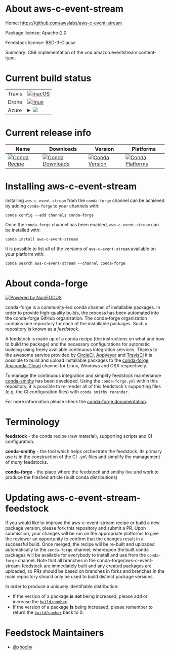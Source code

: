 About aws-c-event-stream
========================

Home: https://github.com/awslabs/aws-c-event-stream

Package license: Apache-2.0

Feedstock license: BSD-3-Clause

Summary: C99 implementation of the vnd.amazon.eventstream content-type.



Current build status
====================


<table><tr>
    <td>Travis</td>
    <td>
      <a href="https://travis-ci.com/conda-forge/aws-c-event-stream-feedstock">
        <img alt="macOS" src="https://img.shields.io/travis/com/conda-forge/aws-c-event-stream-feedstock/master.svg?label=macOS">
      </a>
    </td>
  </tr><tr>
    <td>Drone</td>
    <td>
      <a href="https://cloud.drone.io/conda-forge/aws-c-event-stream-feedstock">
        <img alt="linux" src="https://img.shields.io/drone/build/conda-forge/aws-c-event-stream-feedstock/master.svg?label=Linux">
      </a>
    </td>
  </tr>
    
  <tr>
    <td>Azure</td>
    <td>
      <details>
        <summary>
          <a href="https://dev.azure.com/conda-forge/feedstock-builds/_build/latest?definitionId=10699&branchName=master">
            <img src="https://dev.azure.com/conda-forge/feedstock-builds/_apis/build/status/aws-c-event-stream-feedstock?branchName=master">
          </a>
        </summary>
        <table>
          <thead><tr><th>Variant</th><th>Status</th></tr></thead>
          <tbody><tr>
              <td>linux_64</td>
              <td>
                <a href="https://dev.azure.com/conda-forge/feedstock-builds/_build/latest?definitionId=10699&branchName=master">
                  <img src="https://dev.azure.com/conda-forge/feedstock-builds/_apis/build/status/aws-c-event-stream-feedstock?branchName=master&jobName=linux&configuration=linux_64_" alt="variant">
                </a>
              </td>
            </tr><tr>
              <td>linux_aarch64</td>
              <td>
                <a href="https://dev.azure.com/conda-forge/feedstock-builds/_build/latest?definitionId=10699&branchName=master">
                  <img src="https://dev.azure.com/conda-forge/feedstock-builds/_apis/build/status/aws-c-event-stream-feedstock?branchName=master&jobName=linux&configuration=linux_aarch64_" alt="variant">
                </a>
              </td>
            </tr><tr>
              <td>linux_ppc64le</td>
              <td>
                <a href="https://dev.azure.com/conda-forge/feedstock-builds/_build/latest?definitionId=10699&branchName=master">
                  <img src="https://dev.azure.com/conda-forge/feedstock-builds/_apis/build/status/aws-c-event-stream-feedstock?branchName=master&jobName=linux&configuration=linux_ppc64le_" alt="variant">
                </a>
              </td>
            </tr><tr>
              <td>osx_64</td>
              <td>
                <a href="https://dev.azure.com/conda-forge/feedstock-builds/_build/latest?definitionId=10699&branchName=master">
                  <img src="https://dev.azure.com/conda-forge/feedstock-builds/_apis/build/status/aws-c-event-stream-feedstock?branchName=master&jobName=osx&configuration=osx_64_" alt="variant">
                </a>
              </td>
            </tr><tr>
              <td>osx_arm64</td>
              <td>
                <a href="https://dev.azure.com/conda-forge/feedstock-builds/_build/latest?definitionId=10699&branchName=master">
                  <img src="https://dev.azure.com/conda-forge/feedstock-builds/_apis/build/status/aws-c-event-stream-feedstock?branchName=master&jobName=osx&configuration=osx_arm64_" alt="variant">
                </a>
              </td>
            </tr><tr>
              <td>win_64</td>
              <td>
                <a href="https://dev.azure.com/conda-forge/feedstock-builds/_build/latest?definitionId=10699&branchName=master">
                  <img src="https://dev.azure.com/conda-forge/feedstock-builds/_apis/build/status/aws-c-event-stream-feedstock?branchName=master&jobName=win&configuration=win_64_" alt="variant">
                </a>
              </td>
            </tr>
          </tbody>
        </table>
      </details>
    </td>
  </tr>
</table>

Current release info
====================

| Name | Downloads | Version | Platforms |
| --- | --- | --- | --- |
| [![Conda Recipe](https://img.shields.io/badge/recipe-aws--c--event--stream-green.svg)](https://anaconda.org/conda-forge/aws-c-event-stream) | [![Conda Downloads](https://img.shields.io/conda/dn/conda-forge/aws-c-event-stream.svg)](https://anaconda.org/conda-forge/aws-c-event-stream) | [![Conda Version](https://img.shields.io/conda/vn/conda-forge/aws-c-event-stream.svg)](https://anaconda.org/conda-forge/aws-c-event-stream) | [![Conda Platforms](https://img.shields.io/conda/pn/conda-forge/aws-c-event-stream.svg)](https://anaconda.org/conda-forge/aws-c-event-stream) |

Installing aws-c-event-stream
=============================

Installing `aws-c-event-stream` from the `conda-forge` channel can be achieved by adding `conda-forge` to your channels with:

```
conda config --add channels conda-forge
```

Once the `conda-forge` channel has been enabled, `aws-c-event-stream` can be installed with:

```
conda install aws-c-event-stream
```

It is possible to list all of the versions of `aws-c-event-stream` available on your platform with:

```
conda search aws-c-event-stream --channel conda-forge
```


About conda-forge
=================

[![Powered by NumFOCUS](https://img.shields.io/badge/powered%20by-NumFOCUS-orange.svg?style=flat&colorA=E1523D&colorB=007D8A)](http://numfocus.org)

conda-forge is a community-led conda channel of installable packages.
In order to provide high-quality builds, the process has been automated into the
conda-forge GitHub organization. The conda-forge organization contains one repository
for each of the installable packages. Such a repository is known as a *feedstock*.

A feedstock is made up of a conda recipe (the instructions on what and how to build
the package) and the necessary configurations for automatic building using freely
available continuous integration services. Thanks to the awesome service provided by
[CircleCI](https://circleci.com/), [AppVeyor](https://www.appveyor.com/)
and [TravisCI](https://travis-ci.com/) it is possible to build and upload installable
packages to the [conda-forge](https://anaconda.org/conda-forge)
[Anaconda-Cloud](https://anaconda.org/) channel for Linux, Windows and OSX respectively.

To manage the continuous integration and simplify feedstock maintenance
[conda-smithy](https://github.com/conda-forge/conda-smithy) has been developed.
Using the ``conda-forge.yml`` within this repository, it is possible to re-render all of
this feedstock's supporting files (e.g. the CI configuration files) with ``conda smithy rerender``.

For more information please check the [conda-forge documentation](https://conda-forge.org/docs/).

Terminology
===========

**feedstock** - the conda recipe (raw material), supporting scripts and CI configuration.

**conda-smithy** - the tool which helps orchestrate the feedstock.
                   Its primary use is in the construction of the CI ``.yml`` files
                   and simplify the management of *many* feedstocks.

**conda-forge** - the place where the feedstock and smithy live and work to
                  produce the finished article (built conda distributions)


Updating aws-c-event-stream-feedstock
=====================================

If you would like to improve the aws-c-event-stream recipe or build a new
package version, please fork this repository and submit a PR. Upon submission,
your changes will be run on the appropriate platforms to give the reviewer an
opportunity to confirm that the changes result in a successful build. Once
merged, the recipe will be re-built and uploaded automatically to the
`conda-forge` channel, whereupon the built conda packages will be available for
everybody to install and use from the `conda-forge` channel.
Note that all branches in the conda-forge/aws-c-event-stream-feedstock are
immediately built and any created packages are uploaded, so PRs should be based
on branches in forks and branches in the main repository should only be used to
build distinct package versions.

In order to produce a uniquely identifiable distribution:
 * If the version of a package **is not** being increased, please add or increase
   the [``build/number``](https://conda.io/docs/user-guide/tasks/build-packages/define-metadata.html#build-number-and-string).
 * If the version of a package **is** being increased, please remember to return
   the [``build/number``](https://conda.io/docs/user-guide/tasks/build-packages/define-metadata.html#build-number-and-string)
   back to 0.

Feedstock Maintainers
=====================

* [@xhochy](https://github.com/xhochy/)

